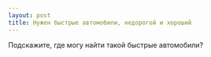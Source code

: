 ```yaml
---
layout: post 
title: Нужен быстрые автомобили, недорогой и хороший 
--- 
```

Подскажите, где могу найти такой быстрые автомобили?